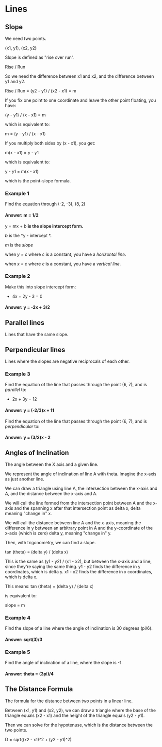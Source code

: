 

# Lines

## Slope

We need two points.

(x1, y1), (x2, y2)

Slope is defined as "rise over run".

Rise / Run

So we need the difference between x1 and x2, and the difference between y1 and y2.

Rise / Run = (y2 - y1) / (x2 - x1) = m

If you fix one point to one coordinate and leave the other point floating, you have:

(y - y1) / (x - x1) = m

which is equivalent to:

m = (y - y1) / (x - x1)

If you multiply both sides by (x - x1), you get:

m(x - x1) = y - y1

which is equivalent to:

y - y1 = m(x - x1)

which is the point-slope formula.

### Example 1
Find the equation through (-2, -3), (8, 2)

#### Answer: m = 1/2

y = mx + b **is the slope intercept form.**

*b* is the *y - intercept *. 

*m* is the *slope*

when *y = c* where *c* is a constant, you have a *horizontal line*.

when *x = c* where *c* is a constant, you have a *vertical line*.

### Example 2
Make this into slope intercept form:
- 4x + 2y - 3 = 0

#### Answer: y = -2x + 3/2

## Parallel lines 

Lines that have the same slope. 

## Perpendicular lines

Lines where the slopes are negative reciprocals of each other. 

### Example 3
Find the equation of the line that passes through the point (6, 7), and is *parallel* to:
- 2x + 3y = 12

#### Answer: y = (-2/3)x + 11

Find the equation of the line that passes through the point (6, 7), and is *perpendicular* to:

#### Answer: y = (3/2)x - 2


## Angles of Inclination

The angle between the X axis and a given line. 

We represent the angle of inclination of line A with theta.
Imagine the x-axis as just another line. 

We can draw a triangle using line A, the intersection between the x-axis and A, and the distance between the x-axis and A. 

We will call the line formed from the intersection point between A and the x-axis and the spanning x after that intersection point as delta x,
delta meaning "change in" x. 

We will call the distance between line A and the x-axis, meaning the difference in y between an arbitrary point in A and the y-coordinate of the x-axis
(which is zero) delta y, meaning "change in" y. 

Then, with trigonometry, we can find a slope. 

tan (theta) = (delta y) / (delta x)

This is the same as (y1 - y2) / (x1 - x2), but between the x-axis and a line, since they're saying the same thing.
y1 - y2 finds the difference in y coordinates, which is delta y. x1 - x2 finds the difference in x coordinates, which is delta x. 

This means:
tan (theta) = (delta y) / (delta x)

is equivalent to:

slope = m

### Example 4
Find the slope of a line where the angle of inclination is 30 degrees (pi/6). 

#### Answer: sqrt(3)/3

### Example 5
Find the angle of inclination of a line, where the slope is -1. 

#### Answer: theta = (3pi)/4

## The Distance Formula 

The formula for the distance between two points in a linear line. 

Between (x1, y1) and (x2, y2), we can draw a triangle where the base of the triangle equals (x2 - x1) and the height of the triangle equals (y2 - y1). 

Then we can solve for the hypotenuse, which is the distance between the two points. 

D = sqrt((x2 - x1)^2 + (y2 - y1)^2)




